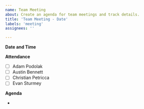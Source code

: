 ```yaml
---
name: Team Meeting
about: Create an agenda for team meetings and track details.
title: 'Team Meeting - Date'
labels: 'meeting'
assignees: ''

---
```


**Date and Time**

**Attendance**

- [ ] Adam Podolak
- [ ] Austin Bennett 
- [ ] Christian Petricca 
- [ ] Evan Sturmey 

**Agenda**

- 

